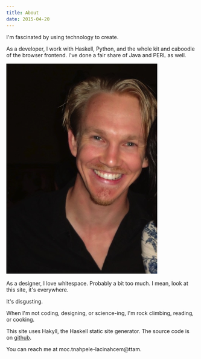 ```yaml
---
title: About
date: 2015-04-20
---
```


<span class="run-in"><span class="drop">I</span>'m fascinated by </span> using technology to create.  

As a developer, I work with Haskell, Python,
and the whole kit and caboodle of the browser frontend. I've done a fair share of Java and PERL as well.

<img class="right" src="/static/img/portrait.jpg" />

As a designer, I love whitespace.  Probably a bit too much.  I mean, look at this site, it's everywhere.  

It's disgusting.

When I'm not coding, designing, or science-ing,
I'm rock climbing, reading, or cooking.


This site uses Hakyll, the Haskell static site generator.
The source code is on [github](https://github.com/mdgriffith/mechanical-elephant).  

You can reach me at <span class="encode">moc.tnahpele-lacinahcem@ttam</span>.

<!-- On twitter, I'm <a href="https://twitter.com/mech_elephant">@mech_elephant</a> -->
